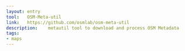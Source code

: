 ```yaml
---
layout: entry
tool:	OSM-Meta-util
link:	https://github.com/osmlab/osm-meta-util
description:	metautil tool to download and process OSM Metadata
tags:
- maps	
---
```

